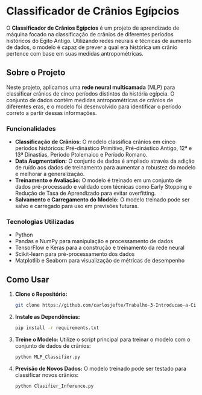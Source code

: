 # Classificador de Crânios Egípcios

O **Classificador de Crânios Egípcios** é um projeto de aprendizado de máquina focado na classificação de crânios de diferentes períodos históricos do Egito Antigo. Utilizando redes neurais e técnicas de aumento de dados, o modelo é capaz de prever a qual era histórica um crânio pertence com base em suas medidas antropométricas.

## Sobre o Projeto

Neste projeto, aplicamos uma **rede neural multicamada** (MLP) para classificar crânios de cinco períodos distintos da história egípcia. O conjunto de dados contém medidas antropométricas de crânios de diferentes eras, e o modelo foi desenvolvido para identificar o período correto a partir dessas informações.

### Funcionalidades

- **Classificação de Crânios:** O modelo classifica crânios em cinco períodos históricos: Pré-dinástico Primitivo, Pré-dinástico Antigo, 12ª e 13ª Dinastias, Período Ptolemaico e Período Romano.
- **Data Augmentation:** O conjunto de dados é ampliado através da adição de ruído aos dados de treinamento para aumentar a robustez do modelo e melhorar a generalização.
- **Treinamento e Avaliação:** O modelo é treinado em um conjunto de dados pré-processado e validado com técnicas como Early Stopping e Redução de Taxa de Aprendizado para evitar overfitting.
- **Salvamento e Carregamento do Modelo:** O modelo treinado pode ser salvo e carregado para uso em previsões futuras.

### Tecnologias Utilizadas

- Python
- Pandas e NumPy para manipulação e processamento de dados
- TensorFlow e Keras para a construção e treinamento da rede neural
- Scikit-learn para pré-processamento dos dados
- Matplotlib e Seaborn para visualização de métricas de desempenho

## Como Usar

1. **Clone o Repositório:**
   ```bash
   git clone https://github.com/carlosjefte/Trabalho-3-Introducao-a-Ciencia-de-Dados.git
   ```
   
2. **Instale as Dependências:**
   ```bash
   pip install -r requirements.txt
   ```

3. **Treine o Modelo:**
   Utilize o script principal para treinar o modelo com o conjunto de dados de crânios:
   ```bash
   python MLP_Classifier.py
   ```

4. **Previsão de Novos Dados:**
   O modelo treinado pode ser testado para classificar novos crânios:
   ```bash
   python Clasifier_Inference.py
   ```